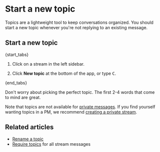 # Start a new topic

Topics are a lightweight tool to keep conversations organized. You should
start a new topic whenever you're not replying to an existing message.

## Start a new topic

{start_tabs}

1. Click on a stream in the left sidebar.

1. Click **New topic** at the bottom of the app, or type <kbd>C</kbd>.

{end_tabs}

Don't worry about picking the perfect topic. The first 2-4 words that come
to mind are great.

Note that topics are not available for [private messages](/help/private-messages).
If you find yourself wanting topics in a PM, we recommend
[creating a private stream](/help/create-a-stream).

## Related articles

* [Rename a topic](/help/rename-a-topic)
* [Require topics](/help/require-topics) for all stream messages
